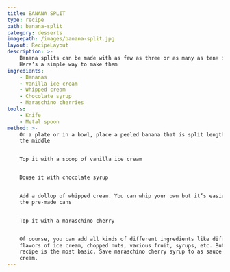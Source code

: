 ```yaml
---
title: BANANA SPLIT
type: recipe
path: banana-split
category: desserts
imagepath: /images/banana-split.jpg
layout: RecipeLayout
description: >-
    Banana splits can be made with as few as three or as many as ten+ ingredients.
    Here’s a simple way to make them
ingredients:
    - Bananas
    - Vanilla ice cream
    - Whipped cream
    - Chocolate syrup
    - Maraschino cherries
tools:
    - Knife
    - Metal spoon
method: >-
    On a plate or in a bowl, place a peeled banana that is split lengthwise down
    the middle


    Top it with a scoop of vanilla ice cream


    Douse it with chocolate syrup


    Add a dollop of whipped cream. You can whip your own but it’s easier to use
    the pre-made cans


    Top it with a maraschino cherry


    Of course, you can add all kinds of different ingredients like different
    flavors of ice cream, chopped nuts, various fruit, syrups, etc. But this
    recipe is the most basic. Save maraschino cherry syrup to as sauce over ice
    cream.
---
```

